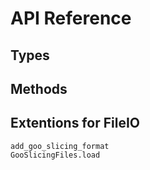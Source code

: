 # API Reference

## Types

## Methods

## Extentions for FileIO
```@docs
add_goo_slicing_format
GooSlicingFiles.load
```
